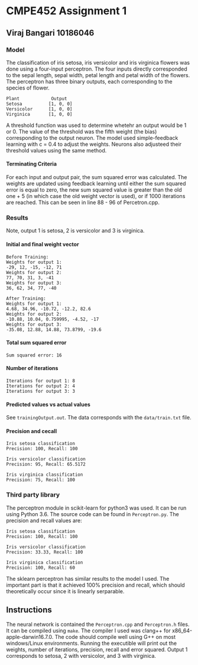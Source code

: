 # CMPE452 Assignment 1
## Viraj Bangari 10186046

### Model
The classification of iris setosa, iris versicolor and iris virginica flowers was done using a four-input perceptron. The four inputs directly corresponded to the sepal length, sepal width, petal length and petal width of the flowers. The perceptron has three binary outputs, each corresponding to the species of flower.

```
Plant            Output
Setosa          [1, 0, 0]
Versicolor      [1, 0, 0]
Virginica       [1, 0, 0]
```

A threshold function was used to determine whetehr an output would be 1 or 0. The value of the threshold was the fifth weight (the bias) corresponding to the output neuron. The model used simple-feedback learning with c = 0.4 to adjust the weights. Neurons also adjusteed their threshold values using the same method.

#### Terminating Criteria
For each input and output pair, the sum squared error was calculated. The weights are updated using feedback learning until either the sum squared error is equal to zero, the new sum squared value is greater than the old one + 5 (in which case the old weight vector is used), or if 1000 iterations are reached. This can be seen in line 88 - 96 of Percetron.cpp.

### Results
Note, output 1 is setosa, 2 is versicolor and 3 is virginica.

#### Initial and final weight vector
```
Before Training:
Weights for output 1:
-29, 12, -15, -12, 71
Weights for output 2:
77, 70, 31, 3, -41
Weights for output 3:
36, 62, 34, 77, -40

After Training:
Weights for output 1:
4.68, 34.96, -10.72, -12.2, 82.6
Weights for output 2:
-10.88, 10.04, 0.759995, -4.52, -17
Weights for output 3:
-35.08, 12.88, 14.88, 73.8799, -19.6
```

#### Total sum squared error
```
Sum squared error: 16
```

#### Number of iterations
```
Iterations for output 1: 8
Iterations for output 2: 4
Iterations for output 3: 3
```

#### Predicted values vs actual values
See `trainingOutput.out`. The data corresponds with the `data/train.txt` file.

#### Precision and cecall
```
Iris setosa classification
Precision: 100, Recall: 100

Iris versicolor classification
Precision: 95, Recall: 65.5172

Iris virginica classification
Precision: 75, Recall: 100
```


### Third party library
The perceptron module in scikit-learn for python3 was used. It can be run using Python 3.6.
The source code can be found in `Perceptron.py`. The precision and recall values are:

```
Iris setosa classification
Precision: 100, Recall: 100

Iris versicolor classification
Precision: 33.33, Recall: 100

Iris virginica classification
Precision: 100, Recall: 60
```

The sklearn perceptron has similar results to the model I used. The important part is that it achieved 100% precision and recall, which should theoretically occur since it is linearly serparable.

## Instructions
The neural network is contained the `Perceptron.cpp` and `Perceptron.h` files. It can be compiled using `make`. The compiler I used was clang++ for x86_64-apple-darwin16.7.0. The code should compile well using G++ on most windows/Linux environments. Running the executible will print out the weights, number of iterations, precision, recall and error squared. Output 1 corresponds to setosa, 2 with versicolor, and 3 with virginica.
